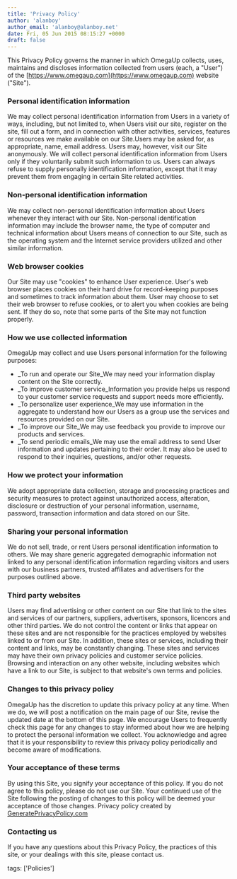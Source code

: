 ```yaml
---
title: 'Privacy Policy'
author: 'alanboy'
author_email: 'alanboy@alanboy.net'
date: Fri, 05 Jun 2015 08:15:27 +0000
draft: false
---
```


This Privacy Policy governs the manner in which OmegaUp collects, uses, maintains and discloses information collected from users (each, a "User") of the [https://www.omegaup.com](https://www.omegaup.com) website ("Site").

### Personal identification information

We may collect personal identification information from Users in a variety of ways, including, but not limited to, when Users visit our site, register on the site, fill out a form, and in connection with other activities, services, features or resources we make available on our Site.Users may be asked for, as appropriate, name, email address. Users may, however, visit our Site anonymously. We will collect personal identification information from Users only if they voluntarily submit such information to us. Users can always refuse to supply personally identification information, except that it may prevent them from engaging in certain Site related activities.

### Non-personal identification information

We may collect non-personal identification information about Users whenever they interact with our Site. Non-personal identification information may include the browser name, the type of computer and technical information about Users means of connection to our Site, such as the operating system and the Internet service providers utilized and other similar information.

### Web browser cookies

Our Site may use "cookies" to enhance User experience. User's web browser places cookies on their hard drive for record-keeping purposes and sometimes to track information about them. User may choose to set their web browser to refuse cookies, or to alert you when cookies are being sent. If they do so, note that some parts of the Site may not function properly.

### How we use collected information

OmegaUp may collect and use Users personal information for the following purposes:

*   _To run and operate our Site_We may need your information display content on the Site correctly.
*   _To improve customer service_Information you provide helps us respond to your customer service requests and support needs more efficiently.
*   _To personalize user experience_We may use information in the aggregate to understand how our Users as a group use the services and resources provided on our Site.
*   _To improve our Site_We may use feedback you provide to improve our products and services.
*   _To send periodic emails_We may use the email address to send User information and updates pertaining to their order. It may also be used to respond to their inquiries, questions, and/or other requests.

### How we protect your information

We adopt appropriate data collection, storage and processing practices and security measures to protect against unauthorized access, alteration, disclosure or destruction of your personal information, username, password, transaction information and data stored on our Site.

### Sharing your personal information

We do not sell, trade, or rent Users personal identification information to others. We may share generic aggregated demographic information not linked to any personal identification information regarding visitors and users with our business partners, trusted affiliates and advertisers for the purposes outlined above.

### Third party websites

Users may find advertising or other content on our Site that link to the sites and services of our partners, suppliers, advertisers, sponsors, licencors and other third parties. We do not control the content or links that appear on these sites and are not responsible for the practices employed by websites linked to or from our Site. In addition, these sites or services, including their content and links, may be constantly changing. These sites and services may have their own privacy policies and customer service policies. Browsing and interaction on any other website, including websites which have a link to our Site, is subject to that website's own terms and policies.

### Changes to this privacy policy

OmegaUp has the discretion to update this privacy policy at any time. When we do, we will post a notification on the main page of our Site, revise the updated date at the bottom of this page. We encourage Users to frequently check this page for any changes to stay informed about how we are helping to protect the personal information we collect. You acknowledge and agree that it is your responsibility to review this privacy policy periodically and become aware of modifications.

### Your acceptance of these terms

By using this Site, you signify your acceptance of this policy. If you do not agree to this policy, please do not use our Site. Your continued use of the Site following the posting of changes to this policy will be deemed your acceptance of those changes. Privacy policy created by [GeneratePrivacyPolicy.com](http://www.generateprivacypolicy.com)

### Contacting us

If you have any questions about this Privacy Policy, the practices of this site, or your dealings with this site, please contact us.

tags: ['Policies']

